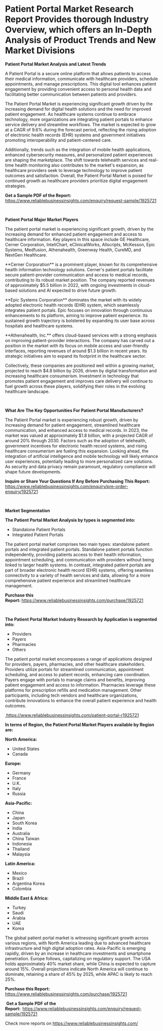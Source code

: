 <p><h1>Patient Portal Market Research Report Provides thorough Industry Overview, which offers an In-Depth Analysis of Product Trends and New Market Divisions</h1></p><p><strong>Patient Portal Market Analysis and Latest Trends</strong></p>
<p><p>A Patient Portal is a secure online platform that allows patients to access their medical information, communicate with healthcare providers, schedule appointments, and manage prescriptions. This digital tool enhances patient engagement by providing convenient access to personal health data and facilitating better communication between patients and providers.</p><p>The Patient Portal Market is experiencing significant growth driven by the increasing demand for digital health solutions and the need for improved patient engagement. As healthcare systems continue to embrace technology, more organizations are integrating patient portals to enhance service delivery and streamline workflows. The market is expected to grow at a CAGR of 9.6% during the forecast period, reflecting the rising adoption of electronic health records (EHR) systems and government initiatives promoting interoperability and patient-centered care.</p><p>Additionally, trends such as the integration of mobile health applications, enhanced cybersecurity measures, and personalized patient experiences are shaping the marketplace. The shift towards telehealth services and real-time health monitoring also contributes to the market's expansion, as healthcare providers seek to leverage technology to improve patient outcomes and satisfaction. Overall, the Patient Portal Market is poised for continued growth as healthcare providers prioritize digital engagement strategies.</p></p>
<p><strong>Get a Sample PDF of the Report:&nbsp;</strong> <a href="https://www.reliablebusinessinsights.com/enquiry/request-sample/1925721?utm_campaign=97&utm_medium=2&utm_source=Github&utm_content=ia&utm_term=15012025&utm_id=patient-portal">https://www.reliablebusinessinsights.com/enquiry/request-sample/1925721</a></p>
<p>&nbsp;</p>
<p><strong>Patient Portal Major Market Players</strong></p>
<p><p>The patient portal market is experiencing significant growth, driven by the increasing demand for enhanced patient engagement and access to healthcare information. Key players in this space include GE Healthcare, Cerner Corporation, InteliChart, eClinicalWorks, Allscripts, McKesson, Epic Systems, Medfusion, Athenahealth, Greenway Health, CureMD, and NextGen Healthcare.</p><p>**Cerner Corporation** is a prominent player, known for its comprehensive health information technology solutions. Cerner's patient portals facilitate secure patient-provider communication and access to medical records, contributing to its robust market position. The company reported revenues of approximately $5.5 billion in 2022, with ongoing investments in cloud-based solutions and AI expected to drive future growth.</p><p>**Epic Systems Corporation** dominates the market with its widely adopted electronic health records (EHR) system, which seamlessly integrates patient portals. Epic focuses on innovation through continuous enhancements to its platform, aiming to improve patient experience. Its sustained growth trajectory is bolstered by expanding its user base across hospitals and healthcare systems.</p><p>**Athenahealth, Inc.** offers cloud-based services with a strong emphasis on improving patient-provider interactions. The company has carved out a position in the market with its focus on mobile access and user-friendly interfaces, reporting revenues of around $1.3 billion in recent years. Its strategic initiatives aim to expand its footprint in the healthcare sector.</p><p>Collectively, these companies are positioned well within a growing market, projected to reach $4.8 billion by 2026, driven by digital transformation and increasing healthcare consumerism. Investment in technology that promotes patient engagement and improves care delivery will continue to fuel growth across these players, solidifying their roles in the evolving healthcare landscape.</p></p>
<p>&nbsp;</p>
<p><strong>What Are The Key Opportunities For Patient Portal Manufacturers?</strong></p>
<p><p>The Patient Portal market is experiencing robust growth, driven by increasing demand for patient engagement, streamlined healthcare communication, and enhanced access to medical records. In 2023, the market was valued at approximately $1.8 billion, with a projected CAGR of around 20% through 2030. Factors such as the adoption of telehealth, government incentives for electronic health record systems, and rising healthcare consumerism are fueling this expansion. Looking ahead, the integration of artificial intelligence and mobile technology will likely enhance user experiences, potentially leading to more personalized care solutions. As security and data privacy remain paramount, regulatory compliance will shape future developments.</p></p>
<p><strong>Inquire or Share Your Questions If Any Before Purchasing This Report:</strong> <a href="https://www.reliablebusinessinsights.com/enquiry/pre-order-enquiry/1925721?utm_campaign=97&utm_medium=2&utm_source=Github&utm_content=ia&utm_term=15012025&utm_id=patient-portal">https://www.reliablebusinessinsights.com/enquiry/pre-order-enquiry/1925721</a></p>
<p>&nbsp;</p>
<p><strong>Market Segmentation</strong></p>
<p><strong>The Patient Portal Market Analysis by types is segmented into:</strong></p>
<p><ul><li>Standalone Patient Portals</li><li>Integrated Patient Portals</li></ul></p>
<p><p>The patient portal market comprises two main types: standalone patient portals and integrated patient portals. Standalone patient portals function independently, providing patients access to their health information, appointment scheduling, and communication with providers without being linked to larger health systems. In contrast, integrated patient portals are part of broader electronic health record (EHR) systems, offering seamless connectivity to a variety of health services and data, allowing for a more comprehensive patient experience and streamlined healthcare management.</p></p>
<p><strong>Purchase this Report:&nbsp;</strong><a href="https://www.reliablebusinessinsights.com/purchase/1925721?utm_campaign=97&utm_medium=2&utm_source=Github&utm_content=ia&utm_term=15012025&utm_id=patient-portal">https://www.reliablebusinessinsights.com/purchase/1925721</a></p>
<p>&nbsp;</p>
<p><strong>The Patient Portal Market Industry Research by Application is segmented into:</strong></p>
<p><ul><li>Providers</li><li>Payers</li><li>Pharmacies</li><li>Others</li></ul></p>
<p><p>The patient portal market encompasses a range of applications designed for providers, payers, pharmacies, and other healthcare stakeholders. Providers utilize portals for streamlined communication, appointment scheduling, and access to patient records, enhancing care coordination. Payers engage with portals to manage claims and benefits, improving patient engagement and access to information. Pharmacies leverage these platforms for prescription refills and medication management. Other participants, including tech vendors and healthcare organizations, contribute innovations to enhance the overall patient experience and health outcomes.</p></p>
<p><a href="https://www.reliablebusinessinsights.com/patient-portal-r1925721?utm_campaign=97&utm_medium=2&utm_source=Github&utm_content=ia&utm_term=15012025&utm_id=patient-portal">&nbsp;https://www.reliablebusinessinsights.com/patient-portal-r1925721</a></p>
<p><strong>In terms of Region, the Patient Portal Market Players available by Region are:</strong></p>
<p>
    <p> <strong> North America: </strong>
        <ul>
            <li>United States</li>
            <li>Canada</li>
        </ul>
        </p> 
    <p> <strong> Europe: </strong>
        <ul>
            <li>Germany</li>
            <li>France</li>
            <li>U.K.</li>
            <li>Italy</li>
            <li>Russia</li>
        </ul>
        </p> 
    <p> <strong> Asia-Pacific: </strong>
        <ul>
            <li>China</li>
            <li>Japan</li>
            <li>South Korea</li>
            <li>India</li>
            <li>Australia</li>
            <li>China Taiwan</li>
            <li>Indonesia</li>
            <li>Thailand</li>
            <li>Malaysia</li>
        </ul>
        </p> 
    <p> <strong> Latin America: </strong>
        <ul>
            <li>Mexico</li>
            <li>Brazil</li>
            <li>Argentina Korea</li>
            <li>Colombia</li>
        </ul>
        </p> 
    <p> <strong> Middle East & Africa: </strong>
        <ul>
            <li>Turkey</li>
            <li>Saudi</li>
            <li>Arabia</li>
            <li>UAE</li>
            <li>Korea</li>
        </ul>
    </p>
    </p>
<p><p>The global patient portal market is witnessing significant growth across various regions, with North America leading due to advanced healthcare infrastructure and high digital adoption rates. Asia-Pacific is emerging rapidly, driven by an increase in healthcare investments and smartphone penetration. Europe follows, capitalizing on regulatory support. The USA holds approximately 40% market share, while China is expected to capture around 15%. Overall projections indicate North America will continue to dominate, retaining a share of 45% by 2025, while APAC is likely to reach 25%.</p></p>
<p><strong>Purchase this Report: </strong><a href="https://www.reliablebusinessinsights.com/purchase/1925721?utm_campaign=97&utm_medium=2&utm_source=Github&utm_content=ia&utm_term=15012025&utm_id=patient-portal">https://www.reliablebusinessinsights.com/purchase/1925721</a></p>
<p>&nbsp;<strong>Get a Sample PDF of the Report:&nbsp;&nbsp;</strong><a href="https://www.reliablebusinessinsights.com/enquiry/request-sample/1925721?utm_campaign=97&utm_medium=2&utm_source=Github&utm_content=ia&utm_term=15012025&utm_id=patient-portal">https://www.reliablebusinessinsights.com/enquiry/request-sample/1925721</a></p>
<p><strong></strong></p>
<p>Check more reports on <a href="https://www.reliablebusinessinsights.com/?utm_campaign=97&utm_medium=2&utm_source=Github&utm_content=ia&utm_term=15012025&utm_id=patient-portal">https://www.reliablebusinessinsights.com/</a></p>